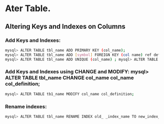 
# Ater Table.
## Altering Keys and Indexes on Columns
### Add Keys and Indexes:
```bash 
mysql> ALTER TABLE tbl_name ADD PRIMARY KEY (col_name);
mysql> ALTER TABLE tbl_name ADD [symbol] FOREIGN KEY (col name) ref definition;
mysql> ALTER TABLE tbl_name ADD UNIQUE (col_name) ; mysql> ALTER TABLE tbl_name ADD INDEX index_name (col_name) ;
```
### Add Keys and Indexes using CHANGE and MODIFY: mysql> ALTER TABLE tbl_name CHANGE col_name col_name col_definition;
```bash
mysql> ALTER TABLE tb1_name MODIFY col_name col_definition;
```
### Rename indexes:
```bash
mysql> ALTER TABLE tbl_name RENAME INDEX old_ _index_name TO new_index_name
```